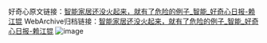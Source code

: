 好奇心原文链接：[智能家居还没火起来，就有了危险的例子_智能_好奇心日报-赖江锟](https://www.qdaily.com/articles/8710.html)
WebArchive归档链接：[智能家居还没火起来，就有了危险的例子_智能_好奇心日报-赖江锟](http://web.archive.org/web/20190623153332/https://www.qdaily.com/articles/8710.html)
![image](http://ww3.sinaimg.cn/large/007d5XDply1g3vdpjtk88j30u032b4qp)